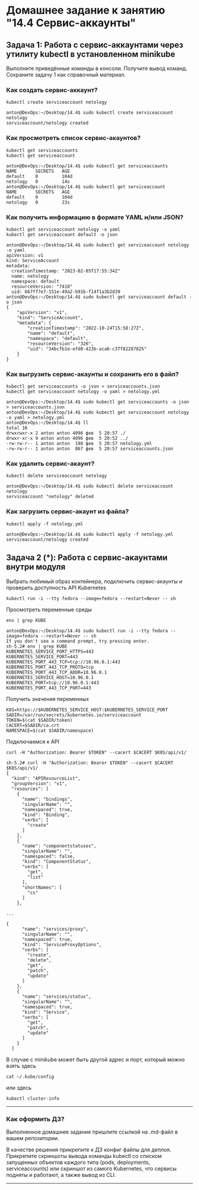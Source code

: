 # Домашнее задание к занятию "14.4 Сервис-аккаунты"

## Задача 1: Работа с сервис-аккаунтами через утилиту kubectl в установленном minikube

Выполните приведённые команды в консоли. Получите вывод команд. Сохраните
задачу 1 как справочный материал.

### Как создать сервис-аккаунт?

```
kubectl create serviceaccount netology
```
```commandline
anton@DevOps:~/Desktop/14.4$ sudo kubectl create serviceaccount netology
serviceaccount/netology created
```
### Как просмотреть список сервис-акаунтов?

```
kubectl get serviceaccounts
kubectl get serviceaccount
```
```commandline
anton@DevOps:~/Desktop/14.4$ sudo kubectl get serviceaccounts
NAME       SECRETS   AGE
default    0         104d
netology   0         14s
anton@DevOps:~/Desktop/14.4$ sudo kubectl get serviceaccount
NAME       SECRETS   AGE
default    0         104d
netology   0         23s
```
### Как получить информацию в формате YAML и/или JSON?

```
kubectl get serviceaccount netology -o yaml
kubectl get serviceaccount default -o json
```
```commandline
anton@DevOps:~/Desktop/14.4$ sudo kubectl get serviceaccount netology -o yaml
apiVersion: v1
kind: ServiceAccount
metadata:
  creationTimestamp: "2023-02-05T17:55:34Z"
  name: netology
  namespace: default
  resourceVersion: "7410"
  uid: 667ff7e7-151e-49a2-b91b-f14f1a3b2d39
anton@DevOps:~/Desktop/14.4$ sudo kubectl get serviceaccount default -o json
{
    "apiVersion": "v1",
    "kind": "ServiceAccount",
    "metadata": {
        "creationTimestamp": "2022-10-24T15:58:27Z",
        "name": "default",
        "namespace": "default",
        "resourceVersion": "326",
        "uid": "34bcfb1e-efd0-423b-aca6-c37f82287825"
    }
}
```
### Как выгрузить сервис-акаунты и сохранить его в файл?

```
kubectl get serviceaccounts -o json > serviceaccounts.json
kubectl get serviceaccount netology -o yaml > netology.yml
```
```commandline
anton@DevOps:~/Desktop/14.4$ sudo kubectl get serviceaccounts -o json > serviceaccounts.json
anton@DevOps:~/Desktop/14.4$ sudo kubectl get serviceaccount netology -o yaml > netology.yml
anton@DevOps:~/Desktop/14.4$ ll
total 16
drwxrwxr-x 2 anton anton 4096 фев  5 20:57 ./
drwxr-xr-x 9 anton anton 4096 фев  5 20:52 ../
-rw-rw-r-- 1 anton anton  198 фев  5 20:57 netology.yml
-rw-rw-r-- 1 anton anton  867 фев  5 20:57 serviceaccounts.json
```
### Как удалить сервис-акаунт?

```
kubectl delete serviceaccount netology
```
```commandline
anton@DevOps:~/Desktop/14.4$ sudo kubectl delete serviceaccount netology
serviceaccount "netology" deleted
```
### Как загрузить сервис-акаунт из файла?

```
kubectl apply -f netology.yml
```
```commandline
anton@DevOps:~/Desktop/14.4$ sudo kubectl apply -f netology.yml
serviceaccount/netology created
```

## Задача 2 (*): Работа с сервис-акаунтами внутри модуля

Выбрать любимый образ контейнера, подключить сервис-акаунты и проверить
доступность API Kubernetes

```
kubectl run -i --tty fedora --image=fedora --restart=Never -- sh
```

Просмотреть переменные среды

```
env | grep KUBE
```
```commandline
anton@DevOps:~/Desktop/14.4$ sudo kubectl run -i --tty fedora --image=fedora --restart=Never -- sh
If you don't see a command prompt, try pressing enter.
sh-5.2# env | grep KUBE
KUBERNETES_SERVICE_PORT_HTTPS=443
KUBERNETES_SERVICE_PORT=443
KUBERNETES_PORT_443_TCP=tcp://10.96.0.1:443
KUBERNETES_PORT_443_TCP_PROTO=tcp
KUBERNETES_PORT_443_TCP_ADDR=10.96.0.1
KUBERNETES_SERVICE_HOST=10.96.0.1
KUBERNETES_PORT=tcp://10.96.0.1:443
KUBERNETES_PORT_443_TCP_PORT=443
```
Получить значения переменных

```
K8S=https://$KUBERNETES_SERVICE_HOST:$KUBERNETES_SERVICE_PORT
SADIR=/var/run/secrets/kubernetes.io/serviceaccount
TOKEN=$(cat $SADIR/token)
CACERT=$SADIR/ca.crt
NAMESPACE=$(cat $SADIR/namespace)
```

Подключаемся к API

```
curl -H "Authorization: Bearer $TOKEN" --cacert $CACERT $K8S/api/v1/
```
```commandline
sh-5.2# curl -H "Authorization: Bearer $TOKEN" --cacert $CACERT $K8S/api/v1/
{
  "kind": "APIResourceList",
  "groupVersion": "v1",
  "resources": [
    {
      "name": "bindings",
      "singularName": "",
      "namespaced": true,
      "kind": "Binding",
      "verbs": [
        "create"
      ]
    },
    {
      "name": "componentstatuses",
      "singularName": "",
      "namespaced": false,
      "kind": "ComponentStatus",
      "verbs": [
        "get",
        "list"
      ],
      "shortNames": [
        "cs"
      ]
    },
    
...

{
      "name": "services/proxy",
      "singularName": "",
      "namespaced": true,
      "kind": "ServiceProxyOptions",
      "verbs": [
        "create",
        "delete",
        "get",
        "patch",
        "update"
      ]
    },
    {
      "name": "services/status",
      "singularName": "",
      "namespaced": true,
      "kind": "Service",
      "verbs": [
        "get",
        "patch",
        "update"
      ]
    }
  ]

```

В случае с minikube может быть другой адрес и порт, который можно взять здесь

```
cat ~/.kube/config
```

или здесь

```
kubectl cluster-info
```

---

### Как оформить ДЗ?

Выполненное домашнее задание пришлите ссылкой на .md-файл в вашем репозитории.

В качестве решения прикрепите к ДЗ конфиг файлы для деплоя. Прикрепите скриншоты вывода команды kubectl со списком запущенных объектов каждого типа (pods, deployments, serviceaccounts) или скриншот из самого Kubernetes, что сервисы подняты и работают, а также вывод из CLI.

---